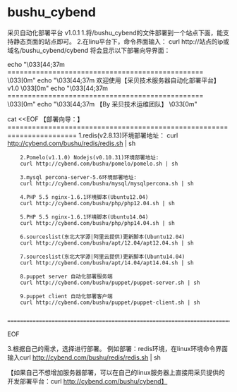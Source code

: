 # bushu_cybend
采贝自动化部署平台 v1.0.1
1.将/bushu_cybend的文件部署到一个站点下面，能支持静态页面的站点即可。
2.在linu平台下，命令界面输入：  curl http://站点的ip或域名/bushu_cybend/cybend
将会显示以下部署向导界面：

echo  "\033[44;37m ================================================ \033[0m"
echo  "\033[44;37m 欢迎使用【采贝技术服务器自动化部署平台】v1.0 \033[0m"
echo  "\033[44;37m ================================================ \033[0m"
echo  "\033[44;37m               【By 采贝技术运维团队】 \033[0m"


cat <<EOF
                                   【部署向导：】
        ======================================================================= 
        1.redis(v2.8.13)环境部署地址：
        curl http://cybend.com/bushu/redis/redis.sh | sh 

        2.Pomelo(v1.1.0) Nodejs(v0.10.31)环境部署地址: 
        curl http://cybend.com/bushu/pomelo/pomelo.sh | sh 

        3.mysql percona-server-5.6环境部署地址: 
        curl http://cybend.com/bushu/mysql/mysqlpercona.sh | sh 

        4.PHP 5.5 nginx-1.6.1环境脚本(Ubuntu12.04) 
        curl http://cybend.com/bushu/php/php12.04.sh | sh 

        5.PHP 5.5 nginx-1.6.1环境脚本(Ubuntu14.04) 
        curl http://cybend.com/bushu/php/php14.04.sh | sh
 
        6.sourceslist(东北大学源|阿里云提供)更新脚本(Ubuntu12.04) 
        curl http://cybend.com/bushu/apt/12.04/apt12.04.sh | sh 

        7.sourceslist(东北大学源|阿里云提供)更新脚本(Ubuntu14.04) 
        curl http://cybend.com/bushu/apt/14.04/apt14.04.sh | sh 

        8.puppet server 自动化部署服务端
        curl http://cybend.com/bushu/puppet/puppet-server.sh | sh

        9.puppet client 自动化部署客户端
        curl http://cybend.com/bushu/puppet/puppet-client.sh | sh

        =======================================================================
EOF


3.根据自己的需求，选择进行部署。
例如部署：redis环境，在linux环境命令界面输入curl http://cybend.com/bushu/redis/redis.sh | sh


【如果自己不想增加服务器部署，可以在自己的linux服务器上直接用采贝提供的开发部署平台：curl  http://cybend.com/bushu/cybend】
